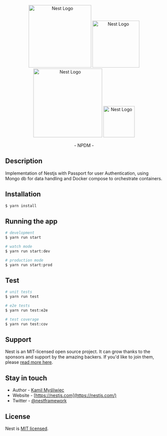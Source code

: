 <p align="center">
  <a href="http://nestjs.com/" target="blank"><img src="https://nestjs.com/img/logo-small.svg" width="200" alt="Nest Logo" /></a>
  <a href="http://www.passportjs.org/" target="blank"><img src="https://cdn.svgporn.com/logos/passport.svg" width="150" alt="Nest Logo" /></a>
  <a href="http://www.docker.com/" target="blank"><img src="https://cdn.svgporn.com/logos/docker-icon.svg" width="220" alt="Nest Logo" /></a>
  <a href="https://www.mongodb.com" target="blank"><img src="https://cdn.svgporn.com/logos/mongodb-icon.svg" width="100" alt="Nest Logo" /></a>
</p>

<p align="center">- NPDM -</p>

## Description
Implementation of Nestjs with Passport for user Authentication, using Mongo db for data handling and Docker compose to orchestrate containers.

## Installation

```bash
$ yarn install
```

## Running the app

```bash
# development
$ yarn run start

# watch mode
$ yarn run start:dev

# production mode
$ yarn run start:prod
```

## Test

```bash
# unit tests
$ yarn run test

# e2e tests
$ yarn run test:e2e

# test coverage
$ yarn run test:cov
```

## Support

Nest is an MIT-licensed open source project. It can grow thanks to the sponsors and support by the amazing backers. If you'd like to join them, please [read more here](https://docs.nestjs.com/support).

## Stay in touch

- Author - [Kamil Myśliwiec](https://kamilmysliwiec.com)
- Website - [https://nestjs.com](https://nestjs.com/)
- Twitter - [@nestframework](https://twitter.com/nestframework)

## License

Nest is [MIT licensed](LICENSE).
